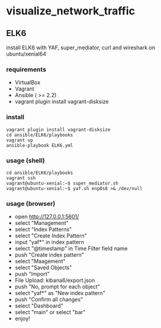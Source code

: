 # visualize_network_traffic
## ELK6
install ELK6 with YAF, super_mediator, curl and wireshark on ubuntu/xenial64

### requirements
* VirtualBox
* Vagrant
* Ansible ( >= 2.2)
* vagrant plugin install vagrant-disksize

### install
    vagrant plugin install vagrant-disksize
    cd ansible/ELK6/playbooks
    vagrant up
    ansible-playbook ELK6.yml

### usage (shell)
    cd ansible/ELK6/playbooks
    vagrant ssh
    vagrant@ubuntu-xenial:~$ super_mediator.sh
    vagrant@ubuntu-xenial:~$ yaf.sh enp0s8 >& /dev/null

### usage (browser)
- open http://127.0.0.1:5601/
- select "Management"
- select "Index Patterns"
- select "Create Index Pattern"
- input "yaf*" in index pattern
- select "@timestamp" in Time Filter field name
- push "Create index pattern"
- select "Maagement"
- select "Saved Objects"
- push "Import"
- File Upload: kibana6/export.json
- push "No, prompt for each object"
- select "yaf*" as "New index pattern"
- push "Confirm all changes"
- select "Dashboard"
- select "main" or select "bar"
- enjoy!

